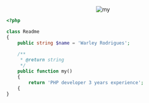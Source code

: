 <p align="center"> 
<img src="https://user-images.githubusercontent.com/88275533/162131427-921d8286-7901-4d5b-aafe-a0353c5a6bec.png" alt='my' />
</p>

```PHP
<?php

class Readme 
{
    public string $name = 'Warley Rodrigues';
   
    /**
     * @return string
     */
    public function my() 
    {
        return 'PHP developer 3 years experience';
    {
}
```
